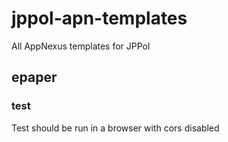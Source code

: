 # jppol-apn-templates

All AppNexus templates for JPPol

## epaper

### test

Test should be run in a browser with cors disabled

